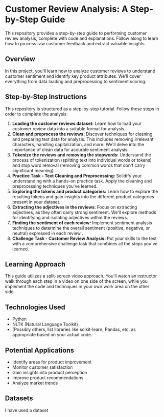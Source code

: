 # Customer Review Analysis: A Step-by-Step Guide

This repository provides a step-by-step guide to performing customer review analysis, complete with code and explanations.  Follow along to learn how to process raw customer feedback and extract valuable insights.

## Overview

In this project, you'll learn how to analyze customer reviews to understand customer sentiment and identify key product attributes. We'll cover everything from data loading and preprocessing to sentiment scoring.

## Step-by-Step Instructions

This repository is structured as a step-by-step tutorial. Follow these steps in order to complete the analysis:

1.  **Loading the customer reviews dataset:** Learn how to load your customer review data into a suitable format for analysis.
2.  **Clean and preprocess the reviews:** Discover techniques for cleaning and preparing text data for analysis. This includes removing irrelevant characters, handling capitalization, and more.  We'll delve into the importance of clean data for accurate sentiment analysis.
3.  **Tokenize the reviews and removing the stopwords:** Understand the process of tokenization (splitting text into individual words or tokens) and stop word removal (removing common words that don't carry significant meaning).
4.  **Practice Task - Text Cleaning and Preprocessing:** Solidify your understanding with a hands-on practice task. Apply the cleaning and preprocessing techniques you've learned.
5.  **Exploring the tokens and product categories:** Learn how to explore the resulting tokens and gain insights into the different product categories present in your dataset.
6.  **Extracting the adjectives in the reviews:** Focus on extracting adjectives, as they often carry strong sentiment.  We'll explore methods for identifying and isolating adjectives within the reviews.
7.  **Finding the sentiment of each review:** Implement sentiment analysis techniques to determine the overall sentiment (positive, negative, or neutral) expressed in each review .
8.  **Challenge Task - Customer Review Analysis:** Put your skills to the test with a comprehensive challenge task that combines all the steps you've learned.

## Learning Approach

This guide utilizes a split-screen video approach. You'll watch an instructor walk through each step in a video on one side of the screen, while you implement the code and techniques in your own work area on the other side.

## Technologies Used

*   Python
*   NLTK (Natural Language Toolkit) .
*   \[Possibly others, list libraries like scikit-learn, Pandas, etc. as appropriate based on your actual code.

## Potential Applications

*   Identify areas for product improvement
*   Monitor customer satisfaction
*   Gain insights into product perception
*   Improve product recommendations 
*   Analyze market trends 

## Datasets

I have used a dataset
